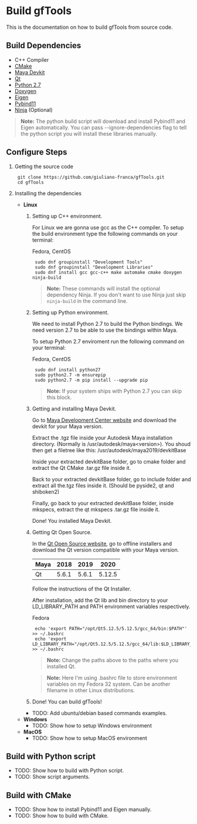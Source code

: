# Build gfTools

This is the documentation on how to build gfTools from source code.

## Build Dependencies
* C++ Compiler
* [CMake](https://cmake.org/download/)
* [Maya Devkit](https://www.autodesk.com/developer-network/platform-technologies/maya)
* [Qt](https://www.qt.io/download-open-source)
* [Python 2.7](https://www.python.org/downloads/)
* [Doxygen](https://www.doxygen.nl/download.html)
* [Eigen](http://eigen.tuxfamily.org/index.php?title=Main_Page)
* [Pybind11](https://github.com/pybind/pybind11/releases)
* [Ninja](https://github.com/ninja-build/ninja/releases) (Optional)

> **Note:** The python build script will download and install Pybind11 and Eigen automatically. You can pass --ignore-dependencies flag to tell the python script you will install these libraries manually.

## Configure Steps

1. Getting the source code

        git clone https://github.com/giuliano-franca/gfTools.git
        cd gfTools

2. Installing the dependencies
    - **Linux**
        1. Setting up C++ environment.

            For Linux we are gonna use gcc as the C++ compiler. To setup the build environment type the following commands on your terminal:

            Fedora, CentOS

                sudo dnf groupinstall "Development Tools"
                sudo dnf groupinstall "Development Libraries"
                sudo dnf install gcc gcc-c++ make automake cmake doxygen ninja-build

            > **Note:** These commands will install the optional dependency Ninja. If you don't want to use Ninja just skip `ninja-build` in the command line.

        2. Setting up Python environment.

            We need to install Python 2.7 to build the Python bindings. We need version 2.7 to be able to use the bindings within Maya.

            To setup Python 2.7 enviroment run the following command on your terminal:

            Fedora, CentOS

                sudo dnf install python27
                sudo python2.7 -m ensurepip
                sudo python2.7 -m pip install --upgrade pip
            
            > **Note:** If your system ships with Python 2.7 you can skip this block.
        
        3. Getting and installing Maya Devkit.

            Go to [Maya Development Center website](https://www.autodesk.com/developer-network/platform-technologies/maya) and download the devkit for your Maya version.

            Extract the .tgz file inside your Autodesk Maya installation directory. (Normally is /usr/autodesk/maya\<version>). You shoud then get a filetree like this: /usr/autodesk/maya2019/devkitBase

            Inside your extracted devkitBase folder, go to cmake folder and extract the Qt CMake .tar.gz file inside it.

            Back to your extracted devkitBase folder, go to include folder and extract all the.tgz files inside it. (Should be pyside2, qt and shiboken2)

            Finally, go back to your extracted devkitBase folder, inside mkspecs, extract the qt mkspecs .tar.gz file inside it.

            Done! You installed Maya Devkit.

        4. Getting Qt Open Source.

            In the [Qt Open Source website](https://www.qt.io/download-open-source), go to offline installers and download the Qt version compatible with your Maya version.

            | Maya 	| 2018  	| 2019  	| 2020   	|
            |------	|-------	|-------	|--------	|
            | Qt   	| 5.6.1 	| 5.6.1 	| 5.12.5 	|

            Follow the instructions of the Qt Installer.

            After installation, add the Qt lib and bin directory to your LD_LIBRARY_PATH and PATH environment variables respectively.

            Fedora

                echo 'export PATH="/opt/Qt5.12.5/5.12.5/gcc_64/bin:$PATH"' >> ~/.bashrc
                echo 'export LD_LIBRARY_PATH="/opt/Qt5.12.5/5.12.5/gcc_64/lib:$LD_LIBRARY_PATH"' >> ~/.bashrc

            > **Note:** Change the paths above to the paths where you installed Qt.

            > **Note:** Here I'm using .bashrc file to store environment variables on my Fedora 32 system. Can be another filename in other Linux distributions.

        5. Done! You can build gfTools!
        - TODO: Add ubuntu/debian based commands examples.
    - **Windows**
        - TODO: Show how to setup Windows environment
    - **MacOS**
        - TODO: Show how to setup MacOS environment

## Build with Python script

- TODO: Show how to build with Python script.
- TODO: Show script arguments.

## Build with CMake

- TODO: Show how to install Pybind11 and Eigen manually.
- TODO: Show how to build with CMake.


<!-- For Windows we are gonna use Visual Studio as the C++ compiler. You can download and install Visual Studio [here](https://visualstudio.microsoft.com/pt-br/vs/older-downloads/) (Recommended version 2017 community). -->